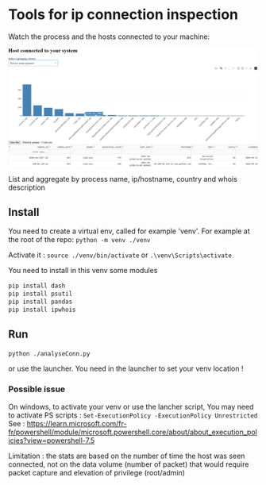 # Tools for ip connection inspection

Watch the process and the hosts connected to your machine:

![alt text](img/image.png)

List and aggregate by process name, ip/hostname, country and whois description

## Install

You need to create a virtual env, called for example 'venv'.
For example at the root of the repo:
`python -m venv ./venv `

Activate it :
`source ./venv/bin/activate`
or
`.\venv\Scripts\activate`

You need to install in this venv some modules

```
pip install dash
pip install psutil
pip install pandas
pip install ipwhois
```

## Run
`python ./analyseConn.py`

or use the launcher. You need in the launcher to set your venv location ! 

### Possible issue

On windows, to activate your venv or use the lancher script, You may need to activate PS scripts : 
`Set-ExecutionPolicy -ExecutionPolicy Unrestricted`
See : 
https://learn.microsoft.com/fr-fr/powershell/module/microsoft.powershell.core/about/about_execution_policies?view=powershell-7.5


Limitation : the stats are based on the number of time the host was seen connected, not on the data volume (number of packet) that would require packet capture and elevation of privilege (root/admin)
